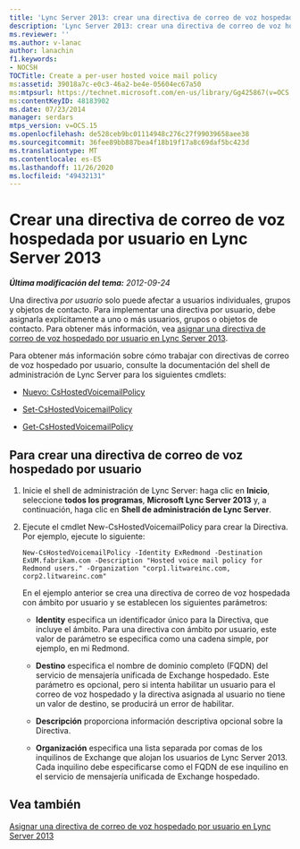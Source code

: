 ```yaml
---
title: 'Lync Server 2013: crear una directiva de correo de voz hospedado por usuario'
description: 'Lync Server 2013: crear una directiva de correo de voz hospedado por cada usuario.'
ms.reviewer: ''
ms.author: v-lanac
author: lanachin
f1.keywords:
- NOCSH
TOCTitle: Create a per-user hosted voice mail policy
ms:assetid: 39018a7c-e0c3-46a2-be4e-05604ec67a50
ms:mtpsurl: https://technet.microsoft.com/en-us/library/Gg425867(v=OCS.15)
ms:contentKeyID: 48183902
ms.date: 07/23/2014
manager: serdars
mtps_version: v=OCS.15
ms.openlocfilehash: de528ceb9bc01114948c276c27f99039658aee38
ms.sourcegitcommit: 36fee89bb887bea4f18b19f17a8c69daf5bc423d
ms.translationtype: MT
ms.contentlocale: es-ES
ms.lasthandoff: 11/26/2020
ms.locfileid: "49432131"
---
```

# <a name="create-a-per-user-hosted-voice-mail-policy-in-lync-server-2013"></a>Crear una directiva de correo de voz hospedada por usuario en Lync Server 2013

<div data-xmlns="http://www.w3.org/1999/xhtml">

<div class="topic" data-xmlns="http://www.w3.org/1999/xhtml" data-msxsl="urn:schemas-microsoft-com:xslt" data-cs="https://msdn.microsoft.com/">

<div data-asp="https://msdn2.microsoft.com/asp">



</div>

<div id="mainSection">

<div id="mainBody">

<span> </span>

_**Última modificación del tema:** 2012-09-24_

Una directiva *por usuario* solo puede afectar a usuarios individuales, grupos y objetos de contacto. Para implementar una directiva por usuario, debe asignarla explícitamente a uno o más usuarios, grupos o objetos de contacto. Para obtener más información, vea [asignar una directiva de correo de voz hospedado por usuario en Lync Server 2013](lync-server-2013-assign-a-per-user-hosted-voice-mail-policy.md).

Para obtener más información sobre cómo trabajar con directivas de correo de voz hospedado por usuario, consulte la documentación del shell de administración de Lync Server para los siguientes cmdlets:

  - [Nuevo: CsHostedVoicemailPolicy](https://docs.microsoft.com/powershell/module/skype/New-CsHostedVoicemailPolicy)

  - [Set-CsHostedVoicemailPolicy](https://docs.microsoft.com/powershell/module/skype/Set-CsHostedVoicemailPolicy)

  - [Get-CsHostedVoicemailPolicy](https://docs.microsoft.com/powershell/module/skype/Get-CsHostedVoicemailPolicy)

<div>

## <a name="to-create-a-per-user-hosted-voice-mail-policy"></a>Para crear una directiva de correo de voz hospedado por usuario

1.  Inicie el shell de administración de Lync Server: haga clic en **Inicio**, seleccione **todos los programas**, **Microsoft Lync Server 2013** y, a continuación, haga clic en **Shell de administración de Lync Server**.

2.  Ejecute el cmdlet New-CsHostedVoicemailPolicy para crear la Directiva. Por ejemplo, ejecute lo siguiente:
    
        New-CsHostedVoicemailPolicy -Identity ExRedmond -Destination ExUM.fabrikam.com -Description "Hosted voice mail policy for Redmond users." -Organization "corp1.litwareinc.com, corp2.litwareinc.com"
    
    En el ejemplo anterior se crea una directiva de correo de voz hospedada con ámbito por usuario y se establecen los siguientes parámetros:
    
      - **Identity** especifica un identificador único para la Directiva, que incluye el ámbito. Para una directiva con ámbito por usuario, este valor de parámetro se especifica como una cadena simple, por ejemplo, en mi Redmond.
    
      - **Destino** especifica el nombre de dominio completo (FQDN) del servicio de mensajería unificada de Exchange hospedado. Este parámetro es opcional, pero si intenta habilitar un usuario para el correo de voz hospedado y la directiva asignada al usuario no tiene un valor de destino, se producirá un error de habilitar.
    
      - **Descripción** proporciona información descriptiva opcional sobre la Directiva.
    
      - **Organización** especifica una lista separada por comas de los inquilinos de Exchange que alojan los usuarios de Lync Server 2013. Cada inquilino debe especificarse como el FQDN de ese inquilino en el servicio de mensajería unificada de Exchange hospedado.

</div>

<div>

## <a name="see-also"></a>Vea también


[Asignar una directiva de correo de voz hospedado por usuario en Lync Server 2013](lync-server-2013-assign-a-per-user-hosted-voice-mail-policy.md)  
  

</div>

</div>

<span> </span>

</div>

</div>

</div>

